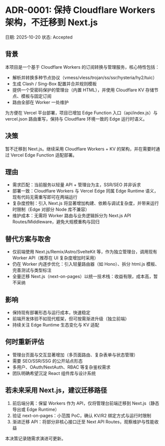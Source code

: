 # ADR-0001: 保持 Cloudflare Workers 架构，不迁移到 Next.js

日期: 2025-10-20
状态: Accepted

## 背景
本项目是一个基于 Cloudflare Workers 的订阅转换与管理服务，核心特性包括：
- 解析并转换多种节点协议（vmess/vless/trojan/ss/ssr/hysteria/hy2/tuic）
- 生成 Clash / Sing-Box 配置并合并规则模板
- 提供一个受密码保护的管理台（内置 HTML），并使用 Cloudflare KV 存储节点、模板与固定订阅
- 路由全部在 Worker 一处维护

为方便在 Vercel 平台部署，项目已增加 Edge Function 入口（api/index.js）与 vercel.json 路由重写，保持与 Cloudflare 环境一致的 Edge 运行时语义。

## 决策
暂不迁移到 Next.js。继续采用 Cloudflare Workers + KV 的架构，并在需要时通过 Vercel Edge Function 适配部署。

## 理由
- 需求匹配：当前服务以轻量 API + 管理台为主，SSR/SEO 并非诉求
- 部署一致：Cloudflare Workers 与 Vercel Edge 同属 Edge Runtime 语义，现有代码无需重写即可在两端运行
- 复杂度控制：引入 Next.js 将显著增加构建、依赖与调试复杂度，并带来运行时限制（Edge 对部分 Node 库不兼容）
- 维护成本：无需将 Worker 路由与业务逻辑拆分为 Next.js API Routes/Middleware，避免大规模重构与回归

## 替代方案与取舍
- 仅前端使用 Next.js/Remix/Astro/SvelteKit 等，作为独立管理台，调用现有 Worker API（推荐在 UI 复杂度增加时采用）
- 仍在 Worker 内逐步优化：引入轻量路由器（如 Hono）、拆分 html.js 模板、完善测试与类型标注
- 全量迁移 Next.js（next-on-pages）以统一技术栈：收益有限，成本高，暂不采纳

## 影响
- 保持现有部署形态与运行成本，快速稳定
- 前端开发体验不如现代框架，但可按需渐进升级（独立前端）
- 持续关注 Edge Runtime 生态变化与 KV 适配

## 何时重新评估
- 管理台页面与交互显著增加（多页面路由、复杂表单与状态管理）
- 需要 SEO/SSR/SSG 的公开站点形态
- 多用户、OAuth/NextAuth、RBAC 等复杂鉴权需求
- 团队明确希望沉淀 React 组件库与设计系统

## 若未来采用 Next.js，建议迁移路径
1. 前后端分离：保留 Workers 作为 API，仅将管理台前端迁移到 Next.js（静态导出或 Edge Runtime）
2. 验证 next-on-pages：小范围 PoC，确认 KV/R2 绑定方式与运行时限制
3. 渐进迁移 API：将部分非核心接口迁至 Next API Routes，观察维护与性能收益

本决策记录随需求演进可更新。
